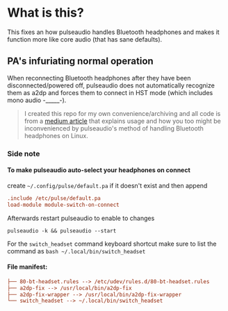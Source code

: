 # What is this?

This fixes an how pulseaudio handles Bluetooth headphones and makes it function more like core audio (that has sane defaults).

## PA's infuriating normal operation

When reconnecting Bluetooth headphones after they have been disconnected/powered off, pulseaudio does not automatically recognize them as a2dp and forces them to connect in HST mode (which includes mono audio -\_\_\_\_\_-).

> I created this repo for my own convenience/archiving and all code is from a [medium article](https://medium.com/@aiguofer/flawless-bluetooth-headset-mdr-100abn-on-linux-e745cb746671) that explains usage and how you too might be inconvenienced by pulseaudio's method of handling Bluetooth headphones on Linux.

### Side note

#### To make pulseaudio auto-select your headphones on connect

create `~/.config/pulse/default.pa` if it doesn't exist and then append

```ini
.include /etc/pulse/default.pa
load-module module-switch-on-connect
```

Afterwards restart pulseaudio to enable to changes

`pulseaudio -k && pulseaudio --start`

For the `switch_headset` command keyboard shortcut make sure to list the command as `bash ~/.local/bin/switch_headset`

#### File manifest:

```ini
├── 80-bt-headset.rules --> /etc/udev/rules.d/80-bt-headset.rules
├── a2dp-fix --> /usr/local/bin/a2dp-fix
├── a2dp-fix-wrapper --> /usr/local/bin/a2dp-fix-wrapper
└── switch_headset --> ~/.local/bin/switch_headset
```
